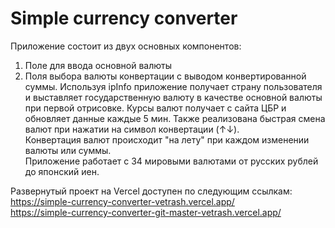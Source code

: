 # Simple currency converter

Приложение состоит из двух основных компонентов:
1)  Поле для ввода основной валюты
2)  Поля выбора валюты конвертации с выводом конвертированной суммы.
Используя ipInfo приложение получает страну пользователя и выставляет государственную валюту в качестве основной валюты при первой отрисовке.
Курсы валют получает с сайта ЦБР и обновляет данные каждые 5 мин.
Также реализована быстрая смена валют при нажатии на символ конвертации (↑↓).<br>
Конвертация валют происходит "на лету" при каждом изменении валюты или суммы.<br>
Приложение работает с 34 мировыми валютами от русских рублей до японский иен.<br>

Развернутый проект на Vercel доступен по следующим ссылкам:<br>
https://simple-currency-converter-vetrash.vercel.app/<br>
https://simple-currency-converter-git-master-vetrash.vercel.app/<br>

